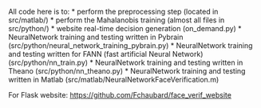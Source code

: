 All code here is to:
	* perform the preprocessing step (located in src/matlab/)
	* perform the Mahalanobis training (almost all files in src/python/)
        * website real-time decision generation (on_demand.py)
        * NeuralNetwork training and testing written in Pybrain (src/python/neural_network_training_pybrain.py)
        * NeuralNetwork training and testing written for FANN (fast artificial Neural Network) (src/python/nn_train.py)
        * NeuralNetwork training and testing written in Theano (src/python/nn_theano.py)
        * NeuralNetwork training and testing written in Matlab (src/matlab/NeuralNetworkFaceVerification.m)

For Flask website:
https://github.com/Fchaubard/face_verif_website
